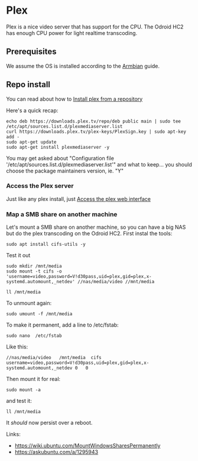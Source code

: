 # Plex

Plex is a nice video server that has support for the CPU. The Odroid HC2 has enough CPU power for light realtime transcoding.

## Prerequisites

We assume the OS is installed according to the [Armbian](./ARMBIAN.md) guide.

## Repo install

You can read about how to [Install plex from a repository](https://support.plex.tv/articles/235974187-enable-repository-updating-for-supported-linux-server-distributions/)

Here's a quick recap:

    echo deb https://downloads.plex.tv/repo/deb public main | sudo tee /etc/apt/sources.list.d/plexmediaserver.list
    curl https://downloads.plex.tv/plex-keys/PlexSign.key | sudo apt-key add -
    sudo apt-get update
    sudo apt-get install plexmediaserver -y

You may get asked about "Configuration file '/etc/apt/sources.list.d/plexmediaserver.list'" and what to keep... you should choose the package maintainers version, ie. "Y"

### Access the Plex server

Just like any plex install, just [Access the plex web interface](http://plex:32400/web)

### Map a SMB share on another machine

Let's mount a SMB share on another machine, so you can have a big NAS but do the plex transcoding on the Odroid HC2. First instal the tools:

    sudo apt install cifs-utils -y

Test it out

    sudo mkdir /mnt/media
    sudo mount -t cifs -o 'username=video,password=V!d30pass,uid=plex,gid=plex,x-systemd.automount,_netdev' //nas/media/video //mnt/media

    ll /mnt/media

To unmount again:

    sudo umount -f /mnt/media

To make it permanent, add a line to /etc/fstab:

    sudo nano  /etc/fstab

Like this:

    //nas/media/video   /mnt/media  cifs    username=video,password=V!d30pass,uid=plex,gid=plex,x-systemd.automount,_netdev 0   0

Then mount it for real:

    sudo mount -a

and test it:

    ll /mnt/media

It *should* now persist over a reboot.

Links:

* <https://wiki.ubuntu.com/MountWindowsSharesPermanently>
* <https://askubuntu.com/a/1295943>
